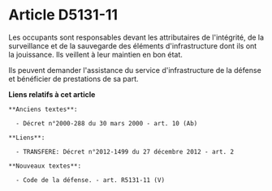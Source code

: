 # Article D5131-11

Les occupants sont responsables devant les attributaires de l'intégrité, de la surveillance et de la sauvegarde des éléments
d'infrastructure dont ils ont la jouissance. Ils veillent à leur maintien en bon état.

Ils peuvent demander l'assistance du service d'infrastructure de la défense et bénéficier de prestations de sa part.

**Liens relatifs à cet article**

	**Anciens textes**:

	  - Décret n°2000-288 du 30 mars 2000 - art. 10 (Ab)

	**Liens**:

	  - TRANSFERE: Décret n°2012-1499 du 27 décembre 2012 - art. 2

	**Nouveaux textes**:

	  - Code de la défense. - art. R5131-11 (V)
